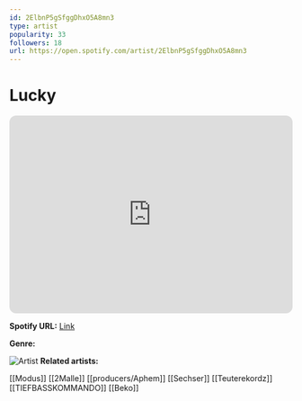 ```yaml
---
id: 2ElbnP5gSfggDhxO5A8mn3
type: artist
popularity: 33
followers: 18
url: https://open.spotify.com/artist/2ElbnP5gSfggDhxO5A8mn3
---
```

# Lucky

<iframe style="border-radius:12px" src="https://open.spotify.com/embed/artist/2ElbnP5gSfggDhxO5A8mn3" width="100%" height="352" frameBorder="0" allowfullscreen="" allow="autoplay; clipboard-write; encrypted-media; fullscreen; picture-in-picture" loading="lazy"></iframe>

**Spotify URL:** [Link](https://open.spotify.com/artist/2ElbnP5gSfggDhxO5A8mn3)

**Genre:** 

![Artist](https://i.scdn.co/image/ab67616d0000b27328acfb911efd5418fe89f993)
**Related artists:**

[[Modus]]
[[2Malle]]
[[producers/Aphem]]
[[Sechser]]
[[Teuterekordz]]
[[TIEFBASSKOMMANDO]]
[[Beko]]
